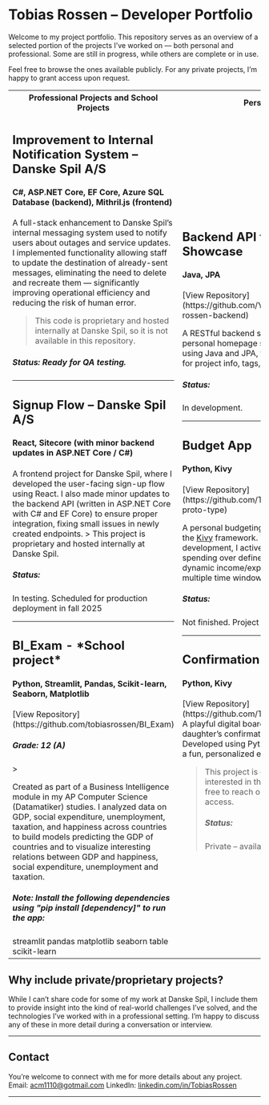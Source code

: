 
# Tobias Rossen – Developer Portfolio

Welcome to my project portfolio. This repository serves as an overview of a selected portion of the projects I’ve worked on — both personal and professional. Some are still in progress, while others are complete or in use.

Feel free to browse the ones available publicly. For any private projects, I’m happy to grant access upon request.

<table>
  <tr>
    <th>Professional Projects and School Projects</th>
    <th>Personal Projects</th>
  </tr>
  <tr>
    <td>

<H2>Improvement to Internal Notification System – Danske Spil A/S</H2> 

<H4>C#, ASP.NET Core, EF Core, Azure SQL Database (backend), Mithril.js (frontend)</H4>

A full-stack enhancement to Danske Spil’s internal messaging system used to notify users about outages and service updates.
I implemented functionality allowing staff to update the destination of already-sent messages, eliminating the need to delete and recreate them — significantly improving operational efficiency and reducing the risk of human error.

> This code is proprietary and hosted internally at Danske Spil, so it is not available in this repository.
<h5>Status: Ready for QA testing.</h5>

---

<H2>Signup Flow – Danske Spil A/S</H2>
<H4> React, Sitecore (with minor backend updates in ASP.NET Core / C#) </H4>
A frontend project for Danske Spil, where I developed the user-facing sign-up flow using React. I also made minor updates to the backend API (written in ASP.NET Core with C# and EF Core) to ensure proper integration, fixing small issues in newly created endpoints.
> This project is proprietary and hosted internally at Danske Spil.
<h5>Status:</h5> In testing. Scheduled for production deployment in fall 2025

---

<H2>BI_Exam - *School project*</H2> 
<H4>Python, Streamlit, Pandas, Scikit-learn, Seaborn, Matplotlib</H4> 
[View Repository](https://github.com/tobiasrossen/BI_Exam)
<h5>Grade: 12 (A)</h5>>

Created as part of a Business Intelligence module in my AP Computer Science (Datamatiker) studies. I analyzed data on GDP, social expenditure, unemployment, taxation, and happiness across countries to build models predicting the GDP of countries and to visualize interesting relations between GDP and happiness, social expenditure, unemployment and taxation. 

<h5>Note: Install the following dependencies using "pip install [dependency]" to run the app: </h5>
<span>streamlit</span>
<span>pandas</span>
<span>matplotlib</span>
<span>seaborn</span>
<span>table</span>
<span>scikit-learn</span>

</td>
<td>
  
<H2>Backend API for Project Showcase</H2>
<H4>Java, JPA</H4>  
[View Repository](https://github.com/YOUR_USERNAME/tobias-rossen-backend)

A RESTful backend service designed to support a personal homepage showcasing my work. Built using Java and JPA, the API will provide endpoints for project info, tags, pictures, videos and more.
  
<h5>Status:</h5> In development. 

---

<H2>Budget App</H2>
<H4>Python, Kivy</H4>  
[View Repository](https://github.com/TRossen89/the-budget-app-proto-type)

A personal budgeting tool built with Python and the [Kivy](https://kivy.org/#home) framework. Though still under development, I actively use it to track and plan my spending over defined periods. The app features dynamic income/expense tracking and supports multiple time windows.
 
<h5>Status:</h5> Not finished. Project stopped.

---
<H2>Confirmation Board Game</H2>
<H4>Python, Kivy</H4>
[View Repository](https://github.com/TRossen89/nanaKonfirmation)
A playful digital board game I built for my cousin’s daughter’s confirmation (*konfirmation*). Developed using Python and Kivy, the game offers a fun, personalized experience.

> This project is currently private. If you're interested in the code or the concept, feel free to reach out and I’ll be happy to grant access.
> <h5>Status:</h5> Private – available upon request

</td>
</tr>
</table>

## Why include private/proprietary projects?

While I can’t share code for some of my work at Danske Spil, I include them to provide insight into the kind of real-world challenges I’ve solved, and the technologies I’ve worked with in a professional setting. I’m happy to discuss any of these in more detail during a conversation or interview.

---

## Contact

You’re welcome to connect with me for more details about any project.  
Email: acm1110@gotmail.com 
LinkedIn: [linkedin.com/in/TobiasRossen](https://linkedin.com/in/tobias-rossen-a3620668)

---



